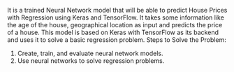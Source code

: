 It is a trained Neural Network model that will be able to predict House Prices with Regression using Keras and TensorFlow.
It takes some information like the age of the house, geographical location as input and predicts the price of a house.
This model is based on Keras with TensorFlow as its backend and uses it to solve a basic regression problem.
Steps to Solve the Problem:
1. Create, train, and evaluate neural network models.
2. Use neural networks to solve regression problems.
